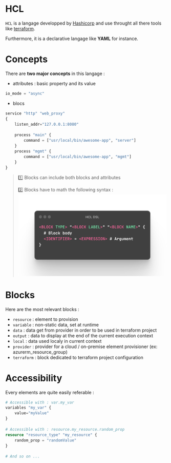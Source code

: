 # HCL

`HCL` is a langage developped by [Hashicorp](https://www.hashicorp.com/) and use throught all there tools like [terraform](../tools/iac/terraform.md).

Furthermore, it is a declarative langage like **YAML** for instance.

# Concepts

There are **two major concepts** in this langage :

- attributes : basic property and its value

```terraform
io_mode = "async"
```

- blocs

```terraform
service "http" "web_proxy"
{
    listen_addr="127.0.0.1:8080"

    process "main" {
        command = ["usr/local/bin/awesome-app", "server"]
    }
    process "mgmt" {
        command = ["usr/local/bin/awesome-app", "mgmt"]
    }
}
```

> :one: Blocks can include both blocks and attributes
>
> :two: Blocks have to math the following syntax :
> ![](../assets/hcl_blocks_syntax.png)

# Blocks

Here are the most relevant blocks :

- `resource` : element to provision
- `variable` : non-static data, set at runtime
- `data` : data get from provider in order to be used in terraform project
- `output` : data to display at the end of the current execution context
- `local` : data used localy in current context
- `provider` : provider for a cloud / on-premise element provisioner (ex: azurerm_resource_group)
- `terraform` : block dedicated to terraform project configuration

# Accessibility

Every elements are quite easily referable :

```terraform
# Accessible with : var.my_var
variables "my_var" {
    value="myValue"
}

# Accessible with : resource.my_resource.random_prop
resource "resource_type" "my_resource" {
    random_prop = "randomValue"
}

# And so on ...
```
